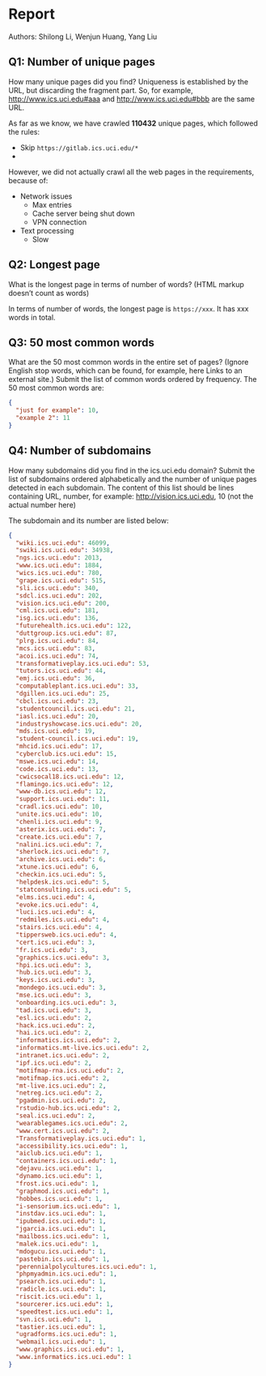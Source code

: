 # Report

Authors: Shilong Li, Wenjun Huang, Yang Liu

## Q1: Number of unique pages

How many unique pages did you find? Uniqueness is established by the URL, but discarding the fragment part. So, for
example, http://www.ics.uci.edu#aaa and http://www.ics.uci.edu#bbb are the same URL.

As far as we know, we have crawled **110432** unique pages, which followed the rules:

- Skip `https://gitlab.ics.uci.edu/*`
-

However, we did not actually crawl all the web pages in the requirements, because of:

- Network issues
    - Max entries
    - Cache server being shut down
    - VPN connection
- Text processing
    - Slow

## Q2: Longest page

What is the longest page in terms of number of words? (HTML markup doesn’t count as words)

In terms of number of words, the longest page is `https://xxx`. It has xxx words in total.

## Q3: 50 most common words

What are the 50 most common words in the entire set of pages? (Ignore English stop words, which can be found, for
example, here Links to an external site.) Submit the list of common words ordered by frequency.
The 50 most common words are:

```json
{
  "just for example": 10,
  "example 2": 11
}

```

## Q4: Number of subdomains

How many subdomains did you find in the ics.uci.edu domain? Submit the list of subdomains ordered alphabetically and the
number of unique pages detected in each subdomain. The content of this list should be lines containing URL, number, for
example:
http://vision.ics.uci.edu, 10 (not the actual number here)

The subdomain and its number are listed below:

```json
{
  "wiki.ics.uci.edu": 46099,
  "swiki.ics.uci.edu": 34938,
  "ngs.ics.uci.edu": 2013,
  "www.ics.uci.edu": 1884,
  "wics.ics.uci.edu": 780,
  "grape.ics.uci.edu": 515,
  "sli.ics.uci.edu": 340,
  "sdcl.ics.uci.edu": 202,
  "vision.ics.uci.edu": 200,
  "cml.ics.uci.edu": 181,
  "isg.ics.uci.edu": 136,
  "futurehealth.ics.uci.edu": 122,
  "duttgroup.ics.uci.edu": 87,
  "plrg.ics.uci.edu": 84,
  "mcs.ics.uci.edu": 83,
  "acoi.ics.uci.edu": 74,
  "transformativeplay.ics.uci.edu": 53,
  "tutors.ics.uci.edu": 44,
  "emj.ics.uci.edu": 36,
  "computableplant.ics.uci.edu": 33,
  "dgillen.ics.uci.edu": 25,
  "cbcl.ics.uci.edu": 23,
  "studentcouncil.ics.uci.edu": 21,
  "iasl.ics.uci.edu": 20,
  "industryshowcase.ics.uci.edu": 20,
  "mds.ics.uci.edu": 19,
  "student-council.ics.uci.edu": 19,
  "mhcid.ics.uci.edu": 17,
  "cyberclub.ics.uci.edu": 15,
  "mswe.ics.uci.edu": 14,
  "code.ics.uci.edu": 13,
  "cwicsocal18.ics.uci.edu": 12,
  "flamingo.ics.uci.edu": 12,
  "www-db.ics.uci.edu": 12,
  "support.ics.uci.edu": 11,
  "cradl.ics.uci.edu": 10,
  "unite.ics.uci.edu": 10,
  "chenli.ics.uci.edu": 9,
  "asterix.ics.uci.edu": 7,
  "create.ics.uci.edu": 7,
  "nalini.ics.uci.edu": 7,
  "sherlock.ics.uci.edu": 7,
  "archive.ics.uci.edu": 6,
  "xtune.ics.uci.edu": 6,
  "checkin.ics.uci.edu": 5,
  "helpdesk.ics.uci.edu": 5,
  "statconsulting.ics.uci.edu": 5,
  "elms.ics.uci.edu": 4,
  "evoke.ics.uci.edu": 4,
  "luci.ics.uci.edu": 4,
  "redmiles.ics.uci.edu": 4,
  "stairs.ics.uci.edu": 4,
  "tippersweb.ics.uci.edu": 4,
  "cert.ics.uci.edu": 3,
  "fr.ics.uci.edu": 3,
  "graphics.ics.uci.edu": 3,
  "hpi.ics.uci.edu": 3,
  "hub.ics.uci.edu": 3,
  "keys.ics.uci.edu": 3,
  "mondego.ics.uci.edu": 3,
  "mse.ics.uci.edu": 3,
  "onboarding.ics.uci.edu": 3,
  "tad.ics.uci.edu": 3,
  "esl.ics.uci.edu": 2,
  "hack.ics.uci.edu": 2,
  "hai.ics.uci.edu": 2,
  "informatics.ics.uci.edu": 2,
  "informatics.mt-live.ics.uci.edu": 2,
  "intranet.ics.uci.edu": 2,
  "ipf.ics.uci.edu": 2,
  "motifmap-rna.ics.uci.edu": 2,
  "motifmap.ics.uci.edu": 2,
  "mt-live.ics.uci.edu": 2,
  "netreg.ics.uci.edu": 2,
  "pgadmin.ics.uci.edu": 2,
  "rstudio-hub.ics.uci.edu": 2,
  "seal.ics.uci.edu": 2,
  "wearablegames.ics.uci.edu": 2,
  "www.cert.ics.uci.edu": 2,
  "Transformativeplay.ics.uci.edu": 1,
  "accessibility.ics.uci.edu": 1,
  "aiclub.ics.uci.edu": 1,
  "containers.ics.uci.edu": 1,
  "dejavu.ics.uci.edu": 1,
  "dynamo.ics.uci.edu": 1,
  "frost.ics.uci.edu": 1,
  "graphmod.ics.uci.edu": 1,
  "hobbes.ics.uci.edu": 1,
  "i-sensorium.ics.uci.edu": 1,
  "instdav.ics.uci.edu": 1,
  "ipubmed.ics.uci.edu": 1,
  "jgarcia.ics.uci.edu": 1,
  "mailboss.ics.uci.edu": 1,
  "malek.ics.uci.edu": 1,
  "mdogucu.ics.uci.edu": 1,
  "pastebin.ics.uci.edu": 1,
  "perennialpolycultures.ics.uci.edu": 1,
  "phpmyadmin.ics.uci.edu": 1,
  "psearch.ics.uci.edu": 1,
  "radicle.ics.uci.edu": 1,
  "riscit.ics.uci.edu": 1,
  "sourcerer.ics.uci.edu": 1,
  "speedtest.ics.uci.edu": 1,
  "svn.ics.uci.edu": 1,
  "tastier.ics.uci.edu": 1,
  "ugradforms.ics.uci.edu": 1,
  "webmail.ics.uci.edu": 1,
  "www.graphics.ics.uci.edu": 1,
  "www.informatics.ics.uci.edu": 1
}
```